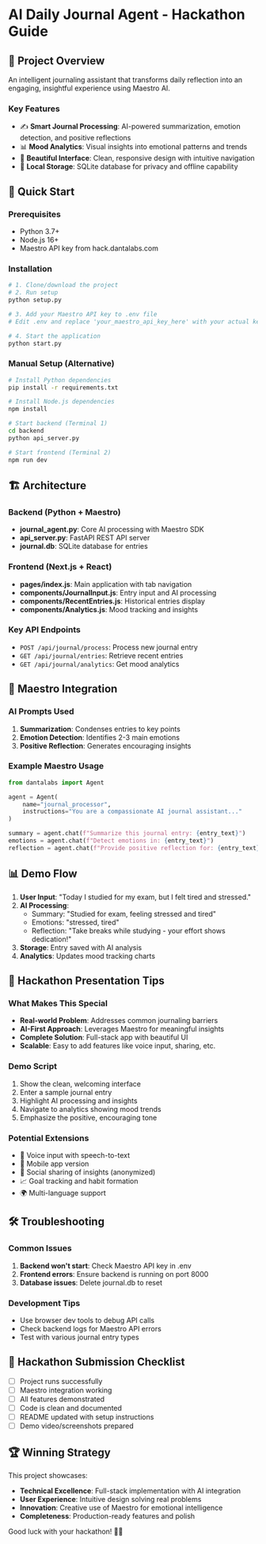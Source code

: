 # AI Daily Journal Agent - Hackathon Guide

## 🎯 Project Overview

An intelligent journaling assistant that transforms daily reflection into an engaging, insightful experience using Maestro AI.

### Key Features
- ✍️ **Smart Journal Processing**: AI-powered summarization, emotion detection, and positive reflections
- 📊 **Mood Analytics**: Visual insights into emotional patterns and trends
- 🎨 **Beautiful Interface**: Clean, responsive design with intuitive navigation
- 💾 **Local Storage**: SQLite database for privacy and offline capability

## 🚀 Quick Start

### Prerequisites
- Python 3.7+
- Node.js 16+
- Maestro API key from hack.dantalabs.com

### Installation
```bash
# 1. Clone/download the project
# 2. Run setup
python setup.py

# 3. Add your Maestro API key to .env file
# Edit .env and replace 'your_maestro_api_key_here' with your actual key

# 4. Start the application
python start.py
```

### Manual Setup (Alternative)
```bash
# Install Python dependencies
pip install -r requirements.txt

# Install Node.js dependencies
npm install

# Start backend (Terminal 1)
cd backend
python api_server.py

# Start frontend (Terminal 2)
npm run dev
```

## 🏗️ Architecture

### Backend (Python + Maestro)
- **journal_agent.py**: Core AI processing with Maestro SDK
- **api_server.py**: FastAPI REST API server
- **journal.db**: SQLite database for entries

### Frontend (Next.js + React)
- **pages/index.js**: Main application with tab navigation
- **components/JournalInput.js**: Entry input and AI processing
- **components/RecentEntries.js**: Historical entries display
- **components/Analytics.js**: Mood tracking and insights

### Key API Endpoints
- `POST /api/journal/process`: Process new journal entry
- `GET /api/journal/entries`: Retrieve recent entries
- `GET /api/journal/analytics`: Get mood analytics

## 🤖 Maestro Integration

### AI Prompts Used
1. **Summarization**: Condenses entries to key points
2. **Emotion Detection**: Identifies 2-3 main emotions
3. **Positive Reflection**: Generates encouraging insights

### Example Maestro Usage
```python
from dantalabs import Agent

agent = Agent(
    name="journal_processor",
    instructions="You are a compassionate AI journal assistant..."
)

summary = agent.chat(f"Summarize this journal entry: {entry_text}")
emotions = agent.chat(f"Detect emotions in: {entry_text}")
reflection = agent.chat(f"Provide positive reflection for: {entry_text}")
```

## 📊 Demo Flow

1. **User Input**: "Today I studied for my exam, but I felt tired and stressed."
2. **AI Processing**:
   - Summary: "Studied for exam, feeling stressed and tired"
   - Emotions: "stressed, tired"
   - Reflection: "Take breaks while studying - your effort shows dedication!"
3. **Storage**: Entry saved with AI analysis
4. **Analytics**: Updates mood tracking charts

## 🎨 Hackathon Presentation Tips

### What Makes This Special
- **Real-world Problem**: Addresses common journaling barriers
- **AI-First Approach**: Leverages Maestro for meaningful insights
- **Complete Solution**: Full-stack app with beautiful UI
- **Scalable**: Easy to add features like voice input, sharing, etc.

### Demo Script
1. Show the clean, welcoming interface
2. Enter a sample journal entry
3. Highlight AI processing and insights
4. Navigate to analytics showing mood trends
5. Emphasize the positive, encouraging tone

### Potential Extensions
- 🎤 Voice input with speech-to-text
- 📱 Mobile app version
- 🔗 Social sharing of insights (anonymized)
- 📈 Goal tracking and habit formation
- 🌍 Multi-language support

## 🛠️ Troubleshooting

### Common Issues
1. **Backend won't start**: Check Maestro API key in .env
2. **Frontend errors**: Ensure backend is running on port 8000
3. **Database issues**: Delete journal.db to reset

### Development Tips
- Use browser dev tools to debug API calls
- Check backend logs for Maestro API errors
- Test with various journal entry types

## 📝 Hackathon Submission Checklist

- [ ] Project runs successfully
- [ ] Maestro integration working
- [ ] All features demonstrated
- [ ] Code is clean and documented
- [ ] README updated with setup instructions
- [ ] Demo video/screenshots prepared

## 🏆 Winning Strategy

This project showcases:
- **Technical Excellence**: Full-stack implementation with AI integration
- **User Experience**: Intuitive design solving real problems
- **Innovation**: Creative use of Maestro for emotional intelligence
- **Completeness**: Production-ready features and polish

Good luck with your hackathon! 🚀✨